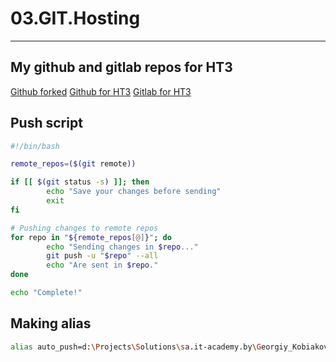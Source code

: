 # 03.GIT.Hosting
---

## My github and gitlab repos for HT3

[Github forked](https://github.com/Goshaker/sa.it-academy.by)
[Github for HT3](https://github.com/Goshaker/sa2-25-23-Kobiakov_HT3)
[Gitlab for HT3](https://gitlab.com/Goshaker/sa2-25-23-kobiakov_ht3)

## Push script

```bash
#!/bin/bash

remote_repos=($(git remote))

if [[ $(git status -s) ]]; then
        echo "Save your changes before sending"
        exit
fi

# Pushing changes to remote repos
for repo in "${remote_repos[@]}"; do
        echo "Sending changes in $repo..."
        git push -u "$repo" --all
        echo "Are sent in $repo."
done

echo "Complete!"
```

## Making alias

```bash
alias auto_push=d:\Projects\Solutions\sa.it-academy.by\Georgiy_Kobiakov\03.GIT.Hosting\autopush.sh

```
